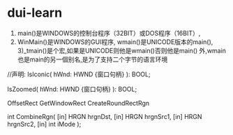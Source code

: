 # dui-learn


1) main()是WINDOWS的控制台程序（32BIT）或DOS程序（16BIT）,
2) WinMain()是WINDOWS的GUI程序,
wmain()是UNICODE版本的main(),
3)_tmain()是个宏,如果是UNICODE则他是wmain()否则他是main()
外,wmain也是main的另一個别名,是为了支持二个字节的语言环境

//声明:
IsIconic(
  hWnd: HWND {窗口句柄}
): BOOL;

IsZoomed(
  hWnd: HWND {窗口句柄}
): BOOL;

OffsetRect
GetWindowRect
CreateRoundRectRgn

int CombineRgn(
  [in] HRGN hrgnDst,
  [in] HRGN hrgnSrc1,
  [in] HRGN hrgnSrc2,
  [in] int  iMode
);
